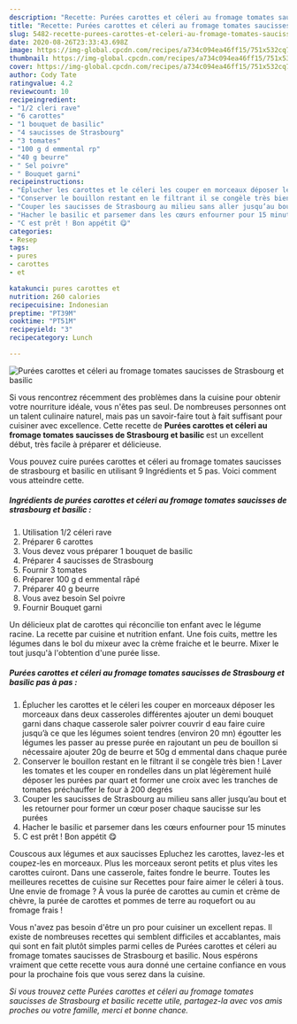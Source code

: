 ```yaml
---
description: "Recette: Purées carottes et céleri au fromage tomates saucisses de Strasbourg et basilic"
title: "Recette: Purées carottes et céleri au fromage tomates saucisses de Strasbourg et basilic"
slug: 5482-recette-purees-carottes-et-celeri-au-fromage-tomates-saucisses-de-strasbourg-et-basilic
date: 2020-08-26T23:33:43.698Z
image: https://img-global.cpcdn.com/recipes/a734c094ea46ff15/751x532cq70/purees-carottes-et-celeri-au-fromage-tomates-saucisses-de-strasbourg-et-basilic-photo-principale-de-la-recette.jpg
thumbnail: https://img-global.cpcdn.com/recipes/a734c094ea46ff15/751x532cq70/purees-carottes-et-celeri-au-fromage-tomates-saucisses-de-strasbourg-et-basilic-photo-principale-de-la-recette.jpg
cover: https://img-global.cpcdn.com/recipes/a734c094ea46ff15/751x532cq70/purees-carottes-et-celeri-au-fromage-tomates-saucisses-de-strasbourg-et-basilic-photo-principale-de-la-recette.jpg
author: Cody Tate
ratingvalue: 4.2
reviewcount: 10
recipeingredient:
- "1/2 cleri rave"
- "6 carottes"
- "1 bouquet de basilic"
- "4 saucisses de Strasbourg"
- "3 tomates"
- "100 g d emmental rp"
- "40 g beurre"
- " Sel poivre"
- " Bouquet garni"
recipeinstructions:
- "Éplucher les carottes et le céleri les couper en morceaux déposer les morceaux dans deux casseroles différentes ajouter un demi bouquet garni dans chaque casserole saler poivrer couvrir d eau faire cuire jusqu’à ce que les légumes soient tendres (environ 20 mn) égoutter les légumes les passer au presse purée en rajoutant un peu de bouillon si nécessaire ajouter 20g de beurre et 50g d emmental dans chaque purée"
- "Conserver le bouillon restant en le filtrant il se congèle très bien ! Laver les tomates et les couper en rondelles dans un plat légèrement huilé déposer les purées par quart et former une croix avec les tranches de tomates préchauffer le four à 200 degrés"
- "Couper les saucisses de Strasbourg au milieu sans aller jusqu’au bout et les retourner pour former un cœur poser chaque saucisse sur les purées"
- "Hacher le basilic et parsemer dans les cœurs enfourner pour 15 minutes"
- "C est prêt ! Bon appétit 😋"
categories:
- Resep
tags:
- pures
- carottes
- et

katakunci: pures carottes et 
nutrition: 260 calories
recipecuisine: Indonesian
preptime: "PT39M"
cooktime: "PT51M"
recipeyield: "3"
recipecategory: Lunch

---
```



![Purées carottes et céleri au fromage tomates saucisses de Strasbourg et basilic](https://img-global.cpcdn.com/recipes/a734c094ea46ff15/751x532cq70/purees-carottes-et-celeri-au-fromage-tomates-saucisses-de-strasbourg-et-basilic-photo-principale-de-la-recette.jpg)

Si vous rencontrez récemment des problèmes dans la cuisine pour obtenir votre nourriture idéale, vous n'êtes pas seul. De nombreuses personnes ont un talent culinaire naturel, mais pas un savoir-faire tout à fait suffisant pour cuisiner avec excellence. Cette recette de <strong> Purées carottes et céleri au fromage tomates saucisses de Strasbourg et basilic </strong> est un excellent début, très facile à préparer et délicieuse.

<!--inarticleads1-->

Vous pouvez cuire purées carottes et céleri au fromage tomates saucisses de strasbourg et basilic en utilisant 9 Ingrédients et 5 pas. Voici comment vous atteindre cette.

##### Ingrédients de purées carottes et céleri au fromage tomates saucisses de strasbourg et basilic :

1. Utilisation 1/2 céleri rave
1. Préparer 6 carottes
1. Vous devez vous préparer 1 bouquet de basilic
1. Préparer 4 saucisses de Strasbourg
1. Fournir 3 tomates
1. Préparer 100 g d emmental râpé
1. Préparer 40 g beurre
1. Vous avez besoin  Sel poivre
1. Fournir  Bouquet garni


Un délicieux plat de carottes qui réconcilie ton enfant avec le légume racine. La recette par cuisine et nutrition enfant. Une fois cuits, mettre les légumes dans le bol du mixeur avec la crème fraiche et le beurre. Mixer le tout jusqu&#39;à l&#39;obtention d&#39;une purée lisse. 

<!--inarticleads2-->

##### Purées carottes et céleri au fromage tomates saucisses de Strasbourg et basilic pas à pas :

1. Éplucher les carottes et le céleri les couper en morceaux déposer les morceaux dans deux casseroles différentes ajouter un demi bouquet garni dans chaque casserole saler poivrer couvrir d eau faire cuire jusqu’à ce que les légumes soient tendres (environ 20 mn) égoutter les légumes les passer au presse purée en rajoutant un peu de bouillon si nécessaire ajouter 20g de beurre et 50g d emmental dans chaque purée
1. Conserver le bouillon restant en le filtrant il se congèle très bien ! Laver les tomates et les couper en rondelles dans un plat légèrement huilé déposer les purées par quart et former une croix avec les tranches de tomates préchauffer le four à 200 degrés
1. Couper les saucisses de Strasbourg au milieu sans aller jusqu’au bout et les retourner pour former un cœur poser chaque saucisse sur les purées
1. Hacher le basilic et parsemer dans les cœurs enfourner pour 15 minutes
1. C est prêt ! Bon appétit 😋


Couscous aux légumes et aux saucisses Epluchez les carottes, lavez-les et coupez-les en morceaux. Plus les morceaux seront petits et plus vites les carottes cuiront. Dans une casserole, faites fondre le beurre. Toutes les meilleures recettes de cuisine sur Recettes pour faire aimer le céleri à tous. Une envie de fromage ? À vous la purée de carottes au cumin et crème de chèvre, la purée de carottes et pommes de terre au roquefort ou au fromage frais ! 

<!--inarticleads1-->

<p>
Vous n'avez pas besoin d'être un pro pour cuisiner un excellent repas. Il existe de nombreuses recettes qui semblent difficiles et accablantes, mais qui sont en fait plutôt simples parmi celles de Purées carottes et céleri au fromage tomates saucisses de Strasbourg et basilic. Nous espérons vraiment que cette recette vous aura donné une certaine confiance en vous pour la prochaine fois que vous serez dans la cuisine.
</p>

<p>
<i>Si vous trouvez cette Purées carottes et céleri au fromage tomates saucisses de Strasbourg et basilic recette utile, partagez-la avec vos amis proches ou votre famille, merci et bonne chance.</i>
</p>

